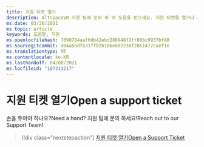 ```yaml
---
title: 지원 티켓 열기
description: AltspaceVR 지원 팀에 문의 하 여 도움을 받으세요. 지원 티켓을 열거나 새로운 기능을 제안 하세요.
ms.date: 03/26/2021
ms.topic: article
keywords: 도움말, 지원
ms.openlocfilehash: 7898764aaf6db42ebd288948f2ff806c9937bf88
ms.sourcegitcommit: d84a6adf631ff02b106e682238f2861477caef1e
ms.translationtype: MT
ms.contentlocale: ko-KR
ms.lasthandoff: 04/08/2021
ms.locfileid: "107213217"
---
```

# <a name="open-a-support-ticket"></a><span data-ttu-id="fc86e-104">지원 티켓 열기</span><span class="sxs-lookup"><span data-stu-id="fc86e-104">Open a support ticket</span></span>

<span data-ttu-id="fc86e-105">손을 두어야 하나요?</span><span class="sxs-lookup"><span data-stu-id="fc86e-105">Need a hand?</span></span> <span data-ttu-id="fc86e-106">지원 팀에 문의 하세요!</span><span class="sxs-lookup"><span data-stu-id="fc86e-106">Reach out to our Support Team!</span></span>

> [!div class="nextstepaction"] 
> [<span data-ttu-id="fc86e-107">지원 티켓 열기</span><span class="sxs-lookup"><span data-stu-id="fc86e-107">Open a Support Ticket</span></span>](https://help.altvr.com/hc/en-us/requests/new)

